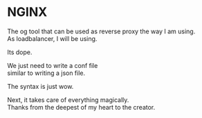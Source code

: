 # NGINX

The og tool that can be used as reverse proxy the way I am using.  
As loadbalancer, I will be using.  

Its dope.

We just need to write a conf file   
similar to writing a json file. 

The syntax is just wow.

Next, it takes care of everything magically.  
Thanks from the deepest of my heart to the creator.
